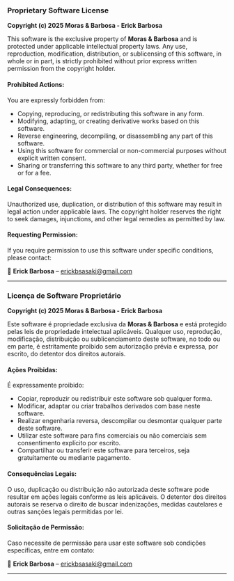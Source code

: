 
### **Proprietary Software License**  

**Copyright (c) 2025 Moras & Barbosa - Erick Barbosa**  

This software is the exclusive property of **Moras & Barbosa** and is protected under applicable intellectual property laws. Any use, reproduction, modification, distribution, or sublicensing of this software, in whole or in part, is strictly prohibited without prior express written permission from the copyright holder.  

#### **Prohibited Actions:**  
You are expressly forbidden from:  
- Copying, reproducing, or redistributing this software in any form.  
- Modifying, adapting, or creating derivative works based on this software.  
- Reverse engineering, decompiling, or disassembling any part of this software.  
- Using this software for commercial or non-commercial purposes without explicit written consent.  
- Sharing or transferring this software to any third party, whether for free or for a fee.  

#### **Legal Consequences:**  
Unauthorized use, duplication, or distribution of this software may result in legal action under applicable laws. The copyright holder reserves the right to seek damages, injunctions, and other legal remedies as permitted by law.  

#### **Requesting Permission:**  
If you require permission to use this software under specific conditions, please contact:  

📧 **Erick Barbosa** – erickbsasaki@gmail.com  

---


### **Licença de Software Proprietário**  

**Copyright (c) 2025 Moras & Barbosa - Erick Barbosa**  

Este software é propriedade exclusiva da **Moras & Barbosa** e está protegido pelas leis de propriedade intelectual aplicáveis. Qualquer uso, reprodução, modificação, distribuição ou sublicenciamento deste software, no todo ou em parte, é estritamente proibido sem autorização prévia e expressa, por escrito, do detentor dos direitos autorais.  

#### **Ações Proibidas:**  
É expressamente proibido:  
- Copiar, reproduzir ou redistribuir este software sob qualquer forma.  
- Modificar, adaptar ou criar trabalhos derivados com base neste software.  
- Realizar engenharia reversa, descompilar ou desmontar qualquer parte deste software.  
- Utilizar este software para fins comerciais ou não comerciais sem consentimento explícito por escrito.  
- Compartilhar ou transferir este software para terceiros, seja gratuitamente ou mediante pagamento.  

#### **Consequências Legais:**  
O uso, duplicação ou distribuição não autorizada deste software pode resultar em ações legais conforme as leis aplicáveis. O detentor dos direitos autorais se reserva o direito de buscar indenizações, medidas cautelares e outras sanções legais permitidas por lei.  

#### **Solicitação de Permissão:**  
Caso necessite de permissão para usar este software sob condições específicas, entre em contato:  

📧 **Erick Barbosa** – erickbsasaki@gmail.com  

---
